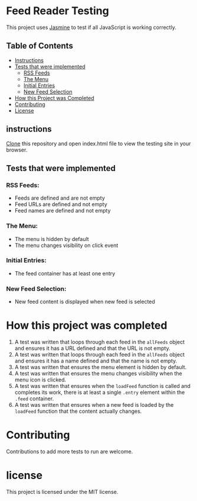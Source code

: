 # Feed Reader Testing

This project uses [Jasmine](http://jasmine.github.io/) to test if all JavaScript is working correctly.

## Table of Contents

* [Instructions](#instructions)
* [Tests that were implemented](#tests-that-were-implemented)
  * [RSS Feeds](#rss-feeds:)
  * [The Menu](#the-menu:)
  * [Initial Entries](#initial-entries:)
  * [New Feed Selection](#new-feed-selection)
* [How this Project was Completed](#how-this-project-was-completed)
* [Contributing](#contributing)
* [License](#license)


## instructions

[Clone](https://github.com/JoBrigden/feedreader) this repository and open index.html file to view the testing site in your browser.

## Tests that were implemented

### RSS Feeds:
  * Feeds are defined and are not empty
  * Feed URLs are defined and not empty
  * Feed names are defined and not empty

### The Menu:
  * The menu is hidden by default
  * The menu changes visibility on click event

### Initial Entries:
  * The feed container has at least one entry

### New Feed Selection:
  * New feed content is displayed when new feed is selected

# How this project was completed

1. A test was written that loops through each feed in the `allFeeds` object and ensures it has a URL defined and that the URL is not empty.
2. A test was written that loops through each feed in the `allFeeds` object and ensures it has a name defined and that the name is not empty.
3. A test was written that ensures the menu element is hidden by default.
4. A test was written that ensures the menu changes visibility when the menu icon is clicked.
5. A test was written that ensures when the `loadFeed` function is called and completes its work, there is at least a single `.entry` element within the `.feed` container.
6. A test was written that ensures when a new feed is loaded by the `loadFeed` function that the content actually changes.

# Contributing

Contributions to add more tests to run are welcome.

# license

This project is licensed under the MIT license.
